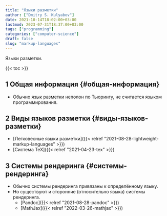 ```yaml
---
title: "Языки разметки"
author: ["Dmitry S. Kulyabov"]
date: 2021-10-14T18:02:00+03:00
lastmod: 2023-07-31T18:37:00+03:00
tags: ["programming"]
categories: ["computer-science"]
draft: false
slug: "markup-languages"
---
```


Языки разметки.

<!--more-->

{{< toc >}}


## <span class="section-num">1</span> Общая информация {#общая-информация}

-   Обычно язык разметки неполон по Тьюрингу, не считается языком программирования.


## <span class="section-num">2</span> Виды языков разметки {#виды-языков-разметки}

-   [Легковесные языки разметки]({{< relref "2021-08-28-lightweight-markup-languages" >}})
-   [Система TeX]({{< relref "2021-04-23-tex" >}})


## <span class="section-num">3</span> Системы рендеринга {#системы-рендеринга}

-   Обычно системы рендеринга привязаны к определённому языку.
-   Но существуют и сторонние (относительно языка) системы рендеринга.
    -   [Pandoc]({{< relref "2021-08-28-pandoc" >}})
    -   [MathJax]({{< relref "2022-03-26-mathjax" >}})
